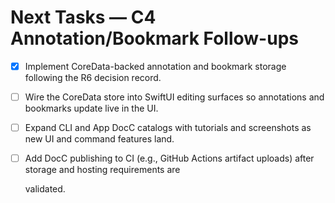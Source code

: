 # Next Tasks — C4 Annotation/Bookmark Follow-ups

- [x] Implement CoreData-backed annotation and bookmark storage following the R6 decision record.
- [ ] Wire the CoreData store into SwiftUI editing surfaces so annotations and bookmarks update live in the UI.
- [ ] Expand CLI and App DocC catalogs with tutorials and screenshots as new UI and command features land.
- [ ] Add DocC publishing to CI (e.g., GitHub Actions artifact uploads) after storage and hosting requirements are

  validated.
